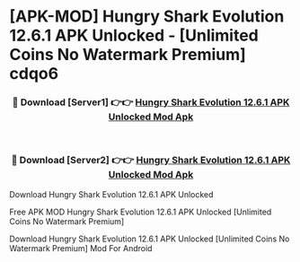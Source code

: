 # [APK-MOD] Hungry Shark Evolution 12.6.1 APK Unlocked - [Unlimited Coins No Watermark Premium] cdqo6



<div align="center">
<h3>🔴 Download [Server1] 👉👉 <a href="https://momento.my/?title=Hungry_Shark_Evolution_12.6.1_APK_Unlocked">Hungry Shark Evolution 12.6.1 APK Unlocked Mod Apk</a></h3><br>

<h3>🔴 Download [Server2] 👉👉 <a href="https://momento.my/?title=Hungry_Shark_Evolution_12.6.1_APK_Unlocked">Hungry Shark Evolution 12.6.1 APK Unlocked Mod Apk</a></h3>
</div>



Download Hungry Shark Evolution 12.6.1 APK Unlocked 

Free APK MOD Hungry Shark Evolution 12.6.1 APK Unlocked [Unlimited Coins No Watermark Premium]

Download Hungry Shark Evolution 12.6.1 APK Unlocked [Unlimited Coins No Watermark Premium] Mod For Android
